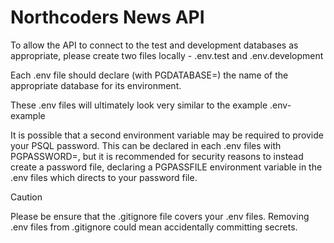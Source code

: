 # Northcoders News API

To allow the API to connect to the test and development databases as appropriate, please create two files locally - .env.test and .env.development

Each .env file should declare (with PGDATABASE=) the name of the appropriate database for its environment.

These .env files will ultimately look very similar to the example .env-example

It is possible that a second environment variable may be required to provide your PSQL password. This can be declared in each .env files with PGPASSWORD=, but it is recommended for security reasons to instead create a password file, declaring a PGPASSFILE environment variable in the .env files which directs to your password file.

> [!CAUTION]
> Please be ensure that the .gitignore file covers your .env files. Removing .env files from .gitignore could mean accidentally committing secrets.